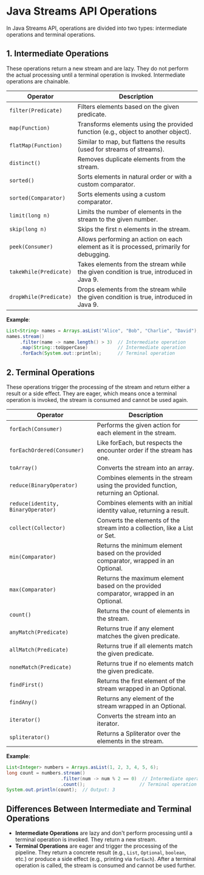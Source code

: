# Java Streams API Operations

In Java Streams API, operations are divided into two types: intermediate operations and terminal operations.

## 1. Intermediate Operations
These operations return a new stream and are lazy. They do not perform the actual processing until a terminal operation is invoked. Intermediate operations are chainable.

| Operator              | Description                                                                         |
|-----------------------|-------------------------------------------------------------------------------------|
| `filter(Predicate)`   | Filters elements based on the given predicate.                                       |
| `map(Function)`       | Transforms elements using the provided function (e.g., object to another object).    |
| `flatMap(Function)`   | Similar to map, but flattens the results (used for streams of streams).              |
| `distinct()`          | Removes duplicate elements from the stream.                                          |
| `sorted()`            | Sorts elements in natural order or with a custom comparator.                         |
| `sorted(Comparator)`  | Sorts elements using a custom comparator.                                            |
| `limit(long n)`       | Limits the number of elements in the stream to the given number.                     |
| `skip(long n)`        | Skips the first n elements in the stream.                                            |
| `peek(Consumer)`      | Allows performing an action on each element as it is processed, primarily for debugging. |
| `takeWhile(Predicate)`| Takes elements from the stream while the given condition is true, introduced in Java 9.|
| `dropWhile(Predicate)`| Drops elements from the stream while the given condition is true, introduced in Java 9.|

**Example**:
```java
List<String> names = Arrays.asList("Alice", "Bob", "Charlie", "David");
names.stream()
     .filter(name -> name.length() > 3)  // Intermediate operation
     .map(String::toUpperCase)           // Intermediate operation
     .forEach(System.out::println);      // Terminal operation
```

## 2. Terminal Operations
These operations trigger the processing of the stream and return either a result or a side effect. They are eager, which means once a terminal operation is invoked, the stream is consumed and cannot be used again.

| Operator                | Description                                                                   |
|-------------------------|-------------------------------------------------------------------------------|
| `forEach(Consumer)`     | Performs the given action for each element in the stream.                     |
| `forEachOrdered(Consumer)` | Like forEach, but respects the encounter order if the stream has one.      |
| `toArray()`             | Converts the stream into an array.                                            |
| `reduce(BinaryOperator)`| Combines elements in the stream using the provided function, returning an Optional.|
| `reduce(identity, BinaryOperator)` | Combines elements with an initial identity value, returning a result.|
| `collect(Collector)`    | Converts the elements of the stream into a collection, like a List or Set.    |
| `min(Comparator)`       | Returns the minimum element based on the provided comparator, wrapped in an Optional.|
| `max(Comparator)`       | Returns the maximum element based on the provided comparator, wrapped in an Optional.|
| `count()`               | Returns the count of elements in the stream.                                  |
| `anyMatch(Predicate)`   | Returns true if any element matches the given predicate.                      |
| `allMatch(Predicate)`   | Returns true if all elements match the given predicate.                       |
| `noneMatch(Predicate)`  | Returns true if no elements match the given predicate.                        |
| `findFirst()`           | Returns the first element of the stream wrapped in an Optional.               |
| `findAny()`             | Returns any element of the stream wrapped in an Optional.                     |
| `iterator()`            | Converts the stream into an iterator.                                         |
| `spliterator()`         | Returns a Spliterator over the elements in the stream.                        |

**Example**:
```java
List<Integer> numbers = Arrays.asList(1, 2, 3, 4, 5, 6);
long count = numbers.stream()
                    .filter(num -> num % 2 == 0)  // Intermediate operation
                    .count();                    // Terminal operation
System.out.println(count);  // Output: 3
```
## Differences Between Intermediate and Terminal Operations

- **Intermediate Operations** are lazy and don't perform processing until a terminal operation is invoked. They return a new stream.
- **Terminal Operations** are eager and trigger the processing of the pipeline. They return a concrete result (e.g., `List`, `Optional`, `boolean`, etc.) or produce a side effect (e.g., printing via `forEach`). After a terminal operation is called, the stream is consumed and cannot be used further.
